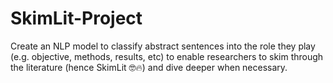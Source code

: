 # SkimLit-Project
 Create an NLP model to classify abstract sentences into the role they play (e.g. objective, methods, results, etc)  to enable researchers to skim through the literature (hence SkimLit 🤓🔥) and dive deeper when necessary.
